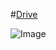 #[Drive
](https://drive.google.com/drive/folders/1GKdPG60LBvru-e2fMha9NIqRZFCKdvjO)



![Image](https://github.com/user-attachments/assets/80127c9e-17d7-412f-a379-abc8f2e61ad0)
